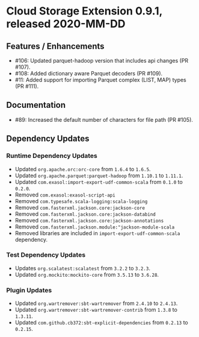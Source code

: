 # Cloud Storage Extension 0.9.1, released 2020-MM-DD

## Features / Enhancements

* #106: Updated parquet-hadoop version that includes api changes (PR #107).
* #108: Added dictionary aware Parquet decoders (PR #109).
* #11: Added support for importing Parquet complex (LIST, MAP) types (PR #111).

## Documentation

* #89: Increased the default number of characters for file path (PR #105).

## Dependency Updates

### Runtime Dependency Updates

* Updated `org.apache.orc:orc-core` from `1.6.4` to `1.6.5`.
* Updated `org.apache.parquet:parquet-hadoop` from `1.10.1` to `1.11.1`.
* Updated `com.exasol:import-export-udf-common-scala` from `0.1.0` to `0.2.0`.
* Removed `com.exasol:exasol-script-api`
* Removed `com.typesafe.scala-logging:scala-logging`
* Removed `com.fasterxml.jackson.core:jackson-core`
* Removed `com.fasterxml.jackson.core:jackson-databind`
* Removed `com.fasterxml.jackson.core:jackson-annotations`
* Removed `com.fasterxml.jackson.module:"jackson-module-scala`
* Removed libraries are included in `import-export-udf-common-scala` dependency.

### Test Dependency Updates

* Updates `org.scalatest:scalatest` from `3.2.2` to `3.2.3`.
* Updated `org.mockito:mockito-core` from `3.5.13` to `3.6.28`.

### Plugin Updates

* Updated `org.wartremover:sbt-wartremover` from `2.4.10` to `2.4.13`.
* Updated `org.wartremover:sbt-wartremover-contrib` from `1.3.8` to `1.3.11`.
* Updated `com.github.cb372:sbt-explicit-dependencies` from `0.2.13` to `0.2.15`.
